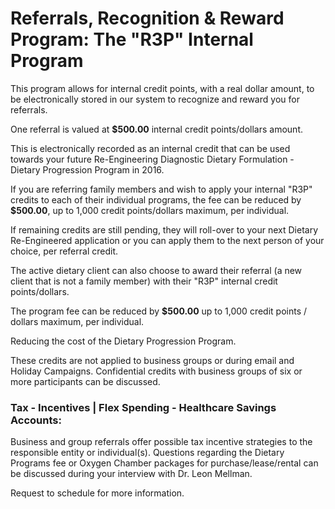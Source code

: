 # Referrals, Recognition & Reward Program:  The "R3P" Internal Program 

This program allows for internal credit points, with a real dollar amount, to be electronically stored in our system to recognize and reward you for referrals.

One referral is valued at **$500.00** internal credit points/dollars amount.

This is electronically recorded as an internal credit that can be used towards your future Re-Engineering Diagnostic Dietary Formulation - Dietary Progression Program in 2016. 

If you are referring family members and wish to apply your internal "R3P" credits to each of their individual programs, the fee can be reduced by **$500.00**, up to 1,000 credit points/dollars maximum, per individual.

If remaining credits are still pending, they will roll-over to your next Dietary Re-Engineered application or you can apply them to the next person of your choice, per referral credit.

The active dietary client can also choose to award their referral (a new client that is not a family member) with their "R3P" internal credit points/dollars. 

The program fee can be reduced by **$500.00** up to 1,000 credit points / dollars maximum, per individual.

Reducing the cost of the Dietary Progression Program.

These credits are not applied to business groups or during email and Holiday Campaigns. Confidential credits with business groups of six or more participants can be discussed.


### Tax - Incentives | Flex Spending - Healthcare Savings Accounts:

Business and group referrals offer possible tax incentive strategies to the responsible entity or individual(s). Questions regarding the Dietary Programs fee or Oxygen Chamber packages for purchase/lease/rental can be discussed during your interview with Dr. Leon Mellman.

Request to schedule for more information.
